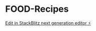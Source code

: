 # FOOD-Recipes

[Edit in StackBlitz next generation editor ⚡️](https://stackblitz.com/~/github.com/Mourya-N/FOOD-Recipes)